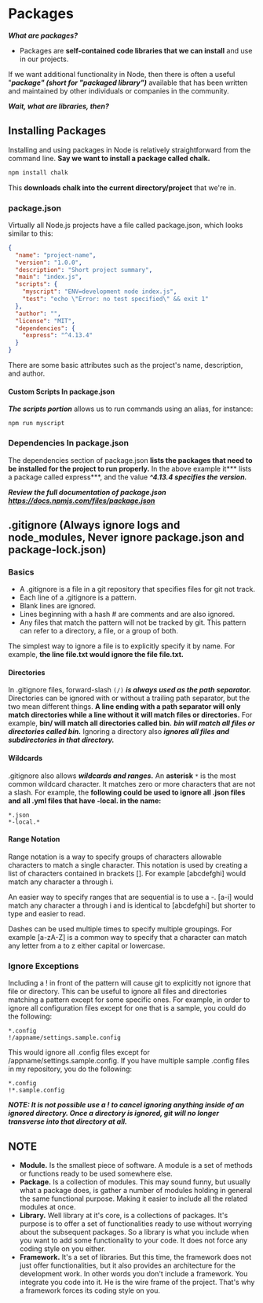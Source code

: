 # Packages
***What are packages?***

* Packages are **self-contained code libraries that we can install** and use in our projects.

If we want additional functionality in Node, then there is often a useful "***package" (short for "packaged library")*** available that has been written and maintained by other individuals or companies in the community.

***Wait, what are libraries, then?***
## Installing Packages
Installing and using packages in Node is relatively straightforward from the command line. **Say we want to install a package called chalk.**
```bash
npm install chalk
```
This **downloads chalk into the current directory/project** that we're in.

### package.json
Virtually all Node.js projects have a file called package.json, which looks similar to this:
```json
{
  "name": "project-name",
  "version": "1.0.0",
  "description": "Short project summary",
  "main": "index.js",
  "scripts": {
    "myscript": "ENV=development node index.js",
    "test": "echo \"Error: no test specified\" && exit 1"
  },
  "author": "",
  "license": "MIT",
  "dependencies": {
    "express": "^4.13.4"
  }
}
```
There are some basic attributes such as the project's name, description, and author.

#### Custom Scripts In package.json
***The scripts portion*** allows us to run commands using an alias, for instance:
```
npm run myscript
```
### Dependencies In package.json
The dependencies section of package.json **lists the packages that need to be installed for the project to run properly.** In the above example it*** lists a package called express***, and the value ***^4.13.4 specifies the version.***

*****Review the full documentation of package.json https://docs.npmjs.com/files/package.json*****

## .gitignore (Always ignore logs and node_modules, Never ignore package.json and package-lock.json)
### Basics
* A .gitignore is a file in a git repository that specifies files for git not track.
* Each line of a .gitignore is a pattern.
* Blank lines are ignored.
* Lines beginning with a hash # are comments and are also ignored.
* Any files that match the pattern will not be tracked by git. This pattern can refer to a directory, a file, or a group of both.

The simplest way to ignore a file is to explicitly specify it by name. For example, **the line file.txt would ignore the file file.txt.**

#### Directories
In .gitignore files, forward-slash ```(/)``` ***is always used as the path separator.*** Directories can be ignored with or without a trailing path separator, but the two mean different things. **A line ending with a path separator will only match directories while a line without it will match files or directories.** For example, **bin/ will match all directories called bin.** *****bin will match all files or directories called bin.***** Ignoring a directory also ***ignores all files and subdirectories in that directory.***

#### Wildcards
.gitignore also allows ***wildcards and ranges.*** An **asterisk** ```*``` is the most common wildcard character. It matches zero or more characters that are not a slash. For example, the **following could be used to ignore all .json files and all .yml files that have -local. in the name:**
```
*.json
*-local.*
```
#### Range Notation
Range notation is a way to specify groups of characters allowable characters to match a single character. This notation is used by creating a list of characters contained in brackets []. For example [abcdefghi] would match any character a through i.

An easier way to specify ranges that are sequential is to use a -. [a-i] would match any character a through i and is identical to [abcdefghi] but shorter to type and easier to read.

Dashes can be used multiple times to specify multiple groupings. For example [a-zA-Z] is a common way to specify that a character can match any letter from a to z either capital or lowercase.

### Ignore Exceptions
Including a ! in front of the pattern will cause git to explicitly not ignore that file or directory. This can be useful to ignore all files and directories matching a pattern except for some specific ones. For example, in order to ignore all configuration files except for one that is a sample, you could do the following:
```shell
*.config
!/appname/settings.sample.config
```
This would ignore all .config files except for /appname/settings.sample.config. If you have multiple sample .config files in my repository, you do the following:
```
*.config
!*.sample.config
```
*****NOTE: It is not possible use a ! to cancel ignoring anything inside of an ignored directory. Once a directory is ignored, git will no longer transverse into that directory at all.*****


## NOTE
* **Module.** Is the smallest piece of software. A module is a set of methods or functions ready to be used somewhere else.
* **Package.** Is a collection of modules. This may sound funny, but usually what a package does, is gather a number of modules holding in general the same functional purpose. Making it easier to include all the related modules at once.
* **Library.** Well library at it's core, is a collections of packages. It's purpose is to offer a set of functionalities ready to use without worrying about the subsequent packages. So a library is what you include when you want to add some functionality to your code. It does not force any coding style on you either.
* **Framework.** It's a set of libraries. But this time, the framework does not just offer functionalities, but it also provides an architecture for the development work. In other words you don't include a framework. You integrate you code into it. He is the wire frame of the project. That's why a framework forces its coding style on you.
